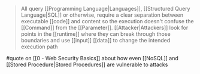 > All query [[Programming Language|Languages]], [[Structured Query Language|SQL]] or otherwise, require a clear separation between executable [[code]] and content so the execution doesn't confuse the [[Command]] from the [[Parameter]]. [[Attacker|Attackers]] look for points in the [[runtime]] where they can break through those boundaries and use [[input]] [[data]] to change the intended execution path
> 
#quote on [[0 - Web Security Basics]] about how even [[NoSQL]] and [[Stored Procedure|Stored Procedures]] are vulnerable to attacks